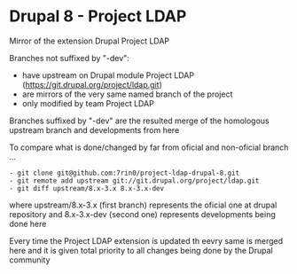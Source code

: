 # Drupal 8 - Project LDAP 
Mirror of the extension Drupal Project LDAP 

Branches not suffixed by "-dev":
- have upstream on Drupal module Project LDAP (https://git.drupal.org/project/ldap.git)
- are mirrors of the very same named branch of the project
- only modified by team Project LDAP

Branches suffixed by "-dev" are the resulted merge of the homologous upstream branch and developments from here

To compare what is done/changed by far from oficial and non-oficial branch ...
```
- git clone git@github.com:7rin0/project-ldap-drupal-8.git
- git remote add upstream git://git.drupal.org/project/ldap.git
- git diff upstream/8.x-3.x 8.x-3.x-dev
```
where upstream/8.x-3.x (first branch) represents the oficial one at drupal repository and 8.x-3.x-dev (second one) represents developments being done here

Every time the Project LDAP extension is updated th eevry same is merged here and it is given total priority to all changes being done by the Drupal community
